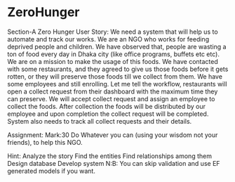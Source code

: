 # ZeroHunger
Section-A
Zero Hunger
User Story: We need a system that will help us to automate and track our works. We are an NGO who works for feeding deprived people and children. We have observed that, people are wasting a ton of food every day in Dhaka city (like office programs, buffets etc etc). We are on a mission to make the usage of this foods. We have contacted with some restaurants, and they agreed to give us those foods before it gets rotten, or they will preserve those foods till we collect from them. We have some employees and still enrolling. Let me tell the workflow, 
restaurants will open a collect request from their dashboard with the maximum time they can preserve.
We will accept collect request and assign an employee to collect the foods.
After collection the foods will be distributed by our employee and upon completion the collect request will be completed.
System also needs to track all collect requests and their details.

Assignment:										           Mark:30
Do Whatever you can (using your wisdom not your friends), to help this NGO.



Hint:
Analyze the story
Find the entities
Find relationships among them
Design database
Develop system
N:B: You can skip validation and use EF generated models if you want.
